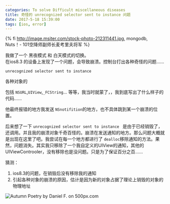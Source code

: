 ```yaml
---
categories: To solve Difficult miscellaneous diseases
title: 奇怪的 unrecognized selector sent to instance 问题
date: 2017-5-18 15:39:00
tags: [ios, error]
---
```


{% fi http://image.msiter.com/stock-photo-212311441.jpg, mongodb, Nuts！- 101空降师副师长麦考里夫将军 %}

<!-- more -->

我做了一个 黑夜模式 和 白天模式的切换。     
在ios8.3 的设备上发现了一个问题，会导致崩溃。控制台打出各种奇怪的问题……

````
unrecognized selector sent to instance
````

各种对象的

包括 `NSURL`,`UIView`,`_FCString`... 等等，我当时就蒙了，，我到底写出了什么样子的代码……    

他最终报错的地方我发送 `NSnotifition`的地方，也不具体跳到某一个崩溃的位置。

后来想了一下 `unrecognized selector sent to instance ` 是由于已经销毁了，还调用。并且我的崩溃对象千奇百怪的。崩溃在发送通知的地方。那么问题大概就是出现在这里了吧。我尝试在每一个地方都进行了 `dealloc`移除通知的方法。果然，问题消失。其实我只移除了一个我自定义的UIView的通知，其他的UIViewControoler，没有移除也是没问题。只是为了保证百分之百……

猜测：
1. ios8.3的问题，在销毁后没有移除我的通知
2. 引起各种对象的崩溃的原因，估计是因为新的对象占据了理论上销毁的对象的 物理地址
<div class='pixels-photo'>
  <p>
    <img src='https://drscdn.500px.org/photo/212311441/m%3D900/50cfce955bc5969aeeb03ca97aaabf7c' alt='Autumn Poetry by Daniel F. on 500px.com'>
  </p>
  <a href='https://500px.com/photo/212311441/autumn-poetry-by-daniel-f-' alt='Autumn Poetry by Daniel F. on 500px.com'></a>
</div>
<script type='text/javascript' src='https://500px.com/embed.js'></script>
